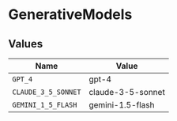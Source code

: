 # GenerativeModels


## Values

| Name                | Value               |
| ------------------- | ------------------- |
| `GPT_4`             | gpt-4               |
| `CLAUDE_3_5_SONNET` | claude-3-5-sonnet   |
| `GEMINI_1_5_FLASH`  | gemini-1.5-flash    |